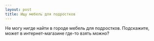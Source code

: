 ```yaml
---
layout: post 
title: Ищу мебель для подростков 
--- 
```

Не могу нигде найти в городе мебель для подростков. Подскажите, может в интернет-магазине где-то взять можно?